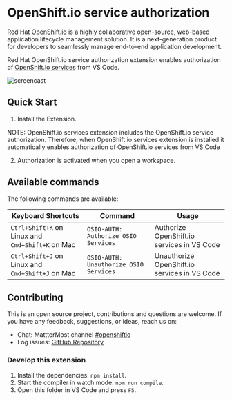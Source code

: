 # OpenShift.io service authorization

Red Hat [OpenShift.io](https://openshift.io/) is a highly collaborative open-source, web-based application lifecycle management solution. It is a next-generation product for developers to seamlessly manage end-to-end application development.

Red Hat OpenShift.io service authorization extension enables authorization of [OpenShift.io services](https://github.com/fabric8-analytics/fabric8-analytics-vscode-extension) from VS Code.

![ screencast ](https://raw.githubusercontent.com/fabric8-analytics/vscode-osio-auth/master/images/authOsio.gif)

## Quick Start

1. Install the Extension.

 NOTE: OpenShift.io services extension includes the OpenShift.io service authorization. Therefore, when OpenShift.io services extension is installed it automatically enables authorization of OpenShift.io services from VS Code
 
2. Authorization is activated when you open a workspace.

## Available commands

The following commands are available:

|Keyboard Shortcuts|Command|Usage|
|-------|-----|-----------------|
|`Ctrl+Shift+K` on Linux and `Cmd+Shift+K` on Mac|`OSIO-AUTH: Authorize OSIO Services`|Authorize OpenShift.io services in VS Code|
|`Ctrl+Shift+J` on Linux and `Cmd+Shift+J` on Mac|`OSIO-AUTH: Unauthorize OSIO Services`|Unauthorize OpenShift.io services in VS Code|

## Contributing

This is an open source project, contributions and questions are welcome. If you have any feedback, suggestions, or ideas, reach us on:
* Chat: MattterMost channel
[#openshiftio  ](https://chat.openshift.io/developers/channels/town-square)
* Log issues:  [GitHub Repository](https://github.com/fabric8-analytics/vscode-osio-auth/issues)

### Develop this extension

1. Install the dependencies:
`npm install`.
2. Start the compiler in watch mode:
`npm run compile`.
3. Open this folder in VS Code and press `F5`.
